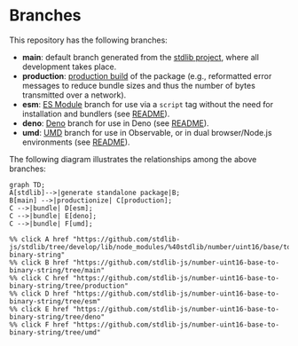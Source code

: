 <!--

@license Apache-2.0

Copyright (c) 2022 The Stdlib Authors.

Licensed under the Apache License, Version 2.0 (the "License");
you may not use this file except in compliance with the License.
You may obtain a copy of the License at

    http://www.apache.org/licenses/LICENSE-2.0

Unless required by applicable law or agreed to in writing, software
distributed under the License is distributed on an "AS IS" BASIS,
WITHOUT WARRANTIES OR CONDITIONS OF ANY KIND, either express or implied.
See the License for the specific language governing permissions and
limitations under the License.

-->

# Branches

This repository has the following branches:

-   **main**: default branch generated from the [stdlib project][stdlib-url], where all development takes place.
-   **production**: [production build][production-url] of the package (e.g., reformatted error messages to reduce bundle sizes and thus the number of bytes transmitted over a network).
-   **esm**: [ES Module][esm-url] branch for use via a `script` tag without the need for installation and bundlers (see [README][esm-readme]).
-   **deno**: [Deno][deno-url] branch for use in Deno (see [README][deno-readme]).
-   **umd**: [UMD][umd-url] branch for use in Observable, or in dual browser/Node.js environments (see [README][umd-readme]).

The following diagram illustrates the relationships among the above branches:

```mermaid
graph TD;
A[stdlib]-->|generate standalone package|B;
B[main] -->|productionize| C[production];
C -->|bundle| D[esm];
C -->|bundle| E[deno];
C -->|bundle| F[umd];

%% click A href "https://github.com/stdlib-js/stdlib/tree/develop/lib/node_modules/%40stdlib/number/uint16/base/to-binary-string"
%% click B href "https://github.com/stdlib-js/number-uint16-base-to-binary-string/tree/main"
%% click C href "https://github.com/stdlib-js/number-uint16-base-to-binary-string/tree/production"
%% click D href "https://github.com/stdlib-js/number-uint16-base-to-binary-string/tree/esm"
%% click E href "https://github.com/stdlib-js/number-uint16-base-to-binary-string/tree/deno"
%% click F href "https://github.com/stdlib-js/number-uint16-base-to-binary-string/tree/umd"
```

[stdlib-url]: https://github.com/stdlib-js/stdlib/tree/develop/lib/node_modules/%40stdlib/number/uint16/base/to-binary-string
[production-url]: https://github.com/stdlib-js/number-uint16-base-to-binary-string/tree/production
[deno-url]: https://github.com/stdlib-js/number-uint16-base-to-binary-string/tree/deno
[deno-readme]: https://github.com/stdlib-js/number-uint16-base-to-binary-string/blob/deno/README.md
[umd-url]: https://github.com/stdlib-js/number-uint16-base-to-binary-string/tree/umd
[umd-readme]: https://github.com/stdlib-js/number-uint16-base-to-binary-string/blob/umd/README.md
[esm-url]: https://github.com/stdlib-js/number-uint16-base-to-binary-string/tree/esm
[esm-readme]: https://github.com/stdlib-js/number-uint16-base-to-binary-string/blob/esm/README.md